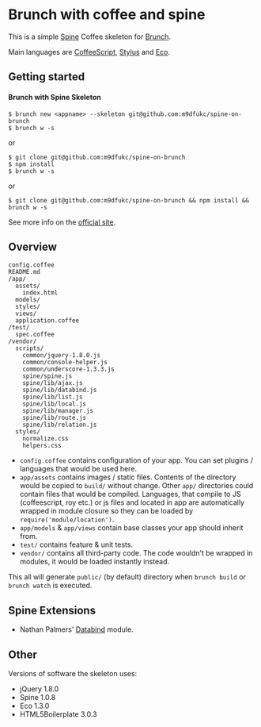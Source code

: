 # Brunch with coffee and spine
This is a simple [Spine](http://spinejs.com/) Coffee skeleton for [Brunch](http://brunch.io/).

Main languages are [CoffeeScript](http://coffeescript.org/),
[Stylus](http://learnboost.github.com/stylus/) and
[Eco](https://github.com/sstephenson/eco/).

## Getting started

#### Brunch with Spine Skeleton

    $ brunch new <appname> --skeleton git@github.com:m9dfukc/spine-on-brunch
    $ brunch w -s

or

    $ git clone git@github.com:m9dfukc/spine-on-brunch
    $ npm install
    $ brunch w -s

or

    $ git clone git@github.com:m9dfukc/spine-on-brunch && npm install && brunch w -s

See more info on the [official site](http://brunch.io).

## Overview

    config.coffee
    README.md
    /app/
      assets/
        index.html
      models/
      styles/
      views/
      application.coffee
    /test/
      spec.coffee
    /vendor/
      scripts/
        common/jquery-1.8.0.js
        common/console-helper.js
        common/underscore-1.3.3.js
        spine/spine.js
        spine/lib/ajax.js
        spine/lib/databind.js
        spine/lib/list.js
        spine/lib/local.js
        spine/lib/manager.js
        spine/lib/route.js
        spine/lib/relation.js
      styles/
        normalize.css
        helpers.css

* `config.coffee` contains configuration of your app. You can set plugins /
languages that would be used here.
* `app/assets` contains images / static files. Contents of the directory would
be copied to `build/` without change.
Other `app/` directories could contain files that would be compiled. Languages,
that compile to JS (coffeescript, roy etc.) or js files and located in app are
automatically wrapped in module closure so they can be loaded by
`require('module/location')`.
* `app/models` & `app/views` contain base classes your app should inherit from.
* `test/` contains feature & unit tests.
* `vendor/` contains all third-party code. The code wouldn’t be wrapped in
modules, it would be loaded instantly instead.

This all will generate `public/` (by default) directory when `brunch build` or `brunch watch` is executed.

## Spine Extensions

* Nathan Palmers' [Databind](https://github.com/nathanpalmer/spine.databind) module.  


## Other
Versions of software the skeleton uses:

* jQuery 1.8.0
* Spine 1.0.8
* Eco 1.3.0
* HTML5Boilerplate 3.0.3